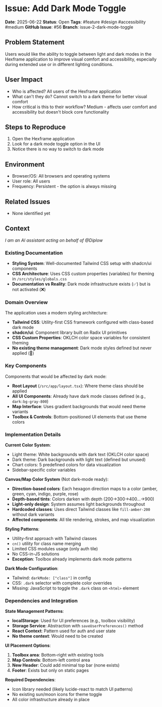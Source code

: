 # Issue: Add Dark Mode Toggle

**Date**: 2025-06-22
**Status**: Open
**Tags**: #feature #design #accessibility #medium
**GitHub Issue**: #56
**Branch**: issue-2-dark-mode-toggle

## Problem Statement
Users would like the ability to toggle between light and dark modes in the Hexframe application to improve visual comfort and accessibility, especially during extended use or in different lighting conditions.

## User Impact
- Who is affected? All users of the Hexframe application
- What can't they do? Cannot switch to a dark theme for better visual comfort
- How critical is this to their workflow? Medium - affects user comfort and accessibility but doesn't block core functionality

## Steps to Reproduce
1. Open the Hexframe application
2. Look for a dark mode toggle option in the UI
3. Notice there is no way to switch to dark mode

## Environment
- Browser/OS: All browsers and operating systems
- User role: All users
- Frequency: Persistent - the option is always missing

## Related Issues
- None identified yet

## Context

*I am an AI assistant acting on behalf of @Diplow*

### Existing Documentation
- **Styling System**: Well-documented Tailwind CSS setup with shadcn/ui components
- **CSS Architecture**: Uses CSS custom properties (variables) for theming in `/src/styles/globals.css`
- **Documentation vs Reality**: Dark mode infrastructure exists (✅) but is not activated (❌)

### Domain Overview
The application uses a modern styling architecture:
- **Tailwind CSS**: Utility-first CSS framework configured with class-based dark mode
- **shadcn/ui**: Component library built on Radix UI primitives
- **CSS Custom Properties**: OKLCH color space variables for consistent theming
- **No existing theme management**: Dark mode styles defined but never applied (📝)

### Key Components
Components that would be affected by dark mode:
- **Root Layout** (`/src/app/layout.tsx`): Where theme class should be applied
- **All UI Components**: Already have dark mode classes defined (e.g., `dark:bg-gray-800`)
- **Map Interface**: Uses gradient backgrounds that would need theme variants
- **Toolbox & Controls**: Bottom-positioned UI elements that use theme colors

### Implementation Details
**Current Color System**:
- Light theme: White backgrounds with dark text (OKLCH color space)
- Dark theme: Dark backgrounds with light text (defined but unused)
- Chart colors: 5 predefined colors for data visualization
- Sidebar-specific color variables

**Canvas/Map Color System** (Not dark-mode ready):
- **Direction-based colors**: Each hexagon direction maps to a color (amber, green, cyan, indigo, purple, rose)
- **Depth-based tints**: Colors darken with depth (200→300→400...→900)
- **Light-only design**: System assumes light backgrounds throughout
- **Hardcoded classes**: Uses direct Tailwind classes like `fill-amber-200` without dark variants
- **Affected components**: All tile rendering, strokes, and map visualization

**Styling Patterns**:
- Utility-first approach with Tailwind classes
- `cn()` utility for class name merging
- Limited CSS modules usage (only auth tile)
- No CSS-in-JS solutions
- **Exception**: Toolbox already implements dark mode patterns

**Dark Mode Configuration**:
- Tailwind: `darkMode: ["class"]` in config
- CSS: `.dark` selector with complete color overrides
- Missing: JavaScript to toggle the `.dark` class on `<html>` element

### Dependencies and Integration
**State Management Patterns**:
- **localStorage**: Used for UI preferences (e.g., toolbox visibility)
- **Storage Service**: Abstraction with `saveUserPreferences()` method
- **React Context**: Pattern used for auth and user state
- **No theme context**: Would need to be created

**UI Placement Options**:
1. **Toolbox area**: Bottom-right with existing tools
2. **Map Controls**: Bottom-left control area  
3. **New Header**: Could add minimal top bar (none exists)
4. **Footer**: Exists but only on static pages

**Required Dependencies**:
- Icon library needed (likely lucide-react to match UI patterns)
- No existing sun/moon icons for theme toggle
- All color infrastructure already in place